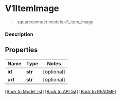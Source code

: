 # V1ItemImage
> squareconnect.models.v1_item_image

### Description

## Properties
Name | Type | Notes
------------ | ------------- | -------------
**id** | **str** | [optional] 
**url** | **str** | [optional] 

[[Back to Model list]](../README.md#documentation-for-models) [[Back to API list]](../README.md#documentation-for-api-endpoints) [[Back to README]](../README.md)


